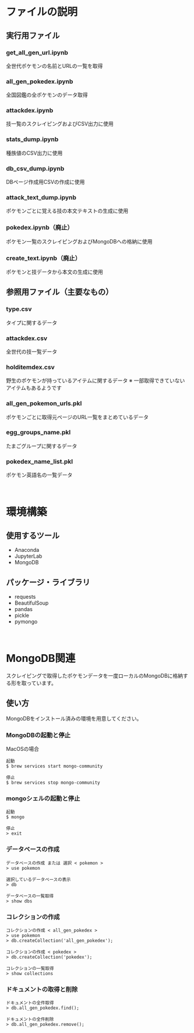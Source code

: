 
# ファイルの説明
## 実行用ファイル
### get_all_gen_url.ipynb
全世代ポケモンの名前とURLの一覧を取得
### all_gen_pokedex.ipynb
全国図鑑の全ポケモンのデータ取得
### attackdex.ipynb
技一覧のスクレイピングおよびCSV出力に使用
### stats_dump.ipynb
種族値のCSV出力に使用
### db_csv_dump.ipynb
DBページ作成用CSVの作成に使用
### attack_text_dump.ipynb
ポケモンごとに覚える技の本文テキストの生成に使用
### pokedex.ipynb（廃止）
ポケモン一覧のスクレイピングおよびMongoDBへの格納に使用
### create_text.ipynb（廃止）
ポケモンと技データから本文の生成に使用
## 参照用ファイル（主要なもの）
### type.csv
タイプに関するデータ
### attackdex.csv
全世代の技一覧データ
### holditemdex.csv
野生のポケモンが持っているアイテムに関するデータ
※ 一部取得できていないアイテムもあるようです
### all_gen_pokemon_urls.pkl
ポケモンごとに取得元ページのURL一覧をまとめているデータ
### egg_groups_name.pkl
たまごグループに関するデータ
### pokedex_name_list.pkl
ポケモン英語名の一覧データ

<br>

# 環境構築
## 使用するツール
+ Anaconda
+ JupyterLab
+ MongoDB
## パッケージ・ライブラリ
+ requests
+ BeautifulSoup
+ pandas
+ pickle
+ pymongo

<br>

# MongoDB関連
スクレイピングで取得したポケモンデータを一度ローカルのMongoDBに格納する形を取っています。
## 使い方
MongoDBをインストール済みの環境を用意してください。
### MongoDBの起動と停止
MacOSの場合
```
起動
$ brew services start mongo-community

停止
$ brew services stop mongo-community
```
### mongoシェルの起動と停止
```
起動
$ mongo

停止
> exit
```
### データベースの作成
```
データベースの作成 または 選択 < pokemon >
> use pokemon

選択しているデータベースの表示
> db

データベースの一覧取得
> show dbs
```
### コレクションの作成
```
コレクションの作成 < all_gen_pokedex >
> use pokemon
> db.createCollection('all_gen_pokedex');

コレクションの作成 < pokedex >
> db.createCollection('pokedex');

コレクションの一覧取得
> show collections
```
### ドキュメントの取得と削除
```
ドキュメントの全件取得
> db.all_gen_pokedex.find();

ドキュメントの全件削除
> db.all_gen_pokedex.remove();
```
